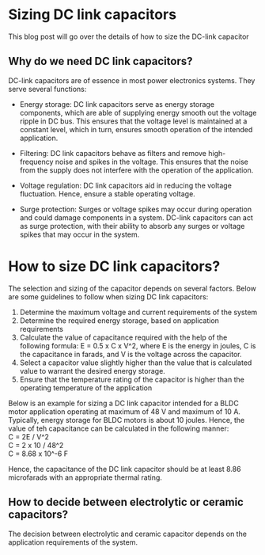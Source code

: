 #  Sizing DC link capacitors

This blog post will go over the details of how to size the DC-link capacitor 

## Why do we need DC link capacitors?

DC-link capacitors are of essence in most power electronics systems. They serve several functions:

- Energy storage: DC link capacitors serve as energy storage components, which are able of supplying energy smooth out the voltage ripple in DC bus. This ensures that the voltage level is maintained at a constant level, which in turn, ensures smooth operation of the intended application. 

- Filtering: DC link capacitors behave as filters and remove high-frequency noise and spikes in the voltage. This ensures that the noise from the supply does not interfere with the operation of the application. 

- Voltage regulation: DC link capacitors aid in reducing the voltage fluctuation. Hence, ensure a stable operating voltage. 

- Surge protection: Surges or voltage spikes may occur during operation and could damage components in a system. DC-link capacitors can act as surge protection, with their ability to absorb any surges or voltage spikes that may occur in the system.

# How to size DC link capacitors?

The selection and sizing of the capacitor depends on several factors. Below are some guidelines to follow when sizing DC link capacitors:

1. Determine the maximum voltage and current requirements of the system
2. Determine the required energy storage, based on application requirements
3. Calculate the value of capacitance required with the help of the following formula: E = 0.5 x C x V^2, where E is the energy in joules, C is the capacitance in farads, and V is the voltage across the capacitor.
4. Select a capacitor value slightly higher than the value that is calculated value to warrant the desired energy storage.
5. Ensure that the temperature rating of the capacitor is higher than the operating temperature of the application

Below is an example for sizing a DC link capacitor intended for a BLDC motor application operating at maximum of 48 V and maximum of 10 A. <br/> 
Typically, energy storage for BLDC motors is about 10 joules. Hence, the value of teh capacitance can be calculated in the following manner: <br/>
C = 2E / V^2 <br/>
C = 2 x 10 / 48^2 <br/>
C = 8.68 x 10^-6 F <br/>

Hence, the capacitance of the DC link capacitor should be at least 8.86 microfarads with an appropriate thermal rating.

## How to decide between electrolytic or ceramic capacitors?

The decision between electrolytic and ceramic capacitor depends on the application requirements of the system. 






